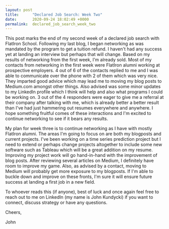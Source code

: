 ```yaml
---
layout: post
title:      "Declared Job Search: Week Two"
date:       2020-09-24 18:02:49 +0000
permalink:  declared_job_search_week_two
---
```



This post marks the end of my second week of a declared job search with FlatIron School. Following my last blog, I began networking as was mandated by the program to get a tuition refund. I haven't had any success yet at landing an interview but perhaps that will change. Based on my results of networking from the first week, I'm already sold. Most of my contacts from networking in the first week were FlatIron alumni working at prospective employers. 4 out of 6 of the contacts replied to me and I was able to communicate over the phone with 2 of them which was very nice. They imparted good advice which may lead me to moving my blog posts to Medium.com amongst other things. Also advised was some minor updates to my LinkedIn profile which I think will help and also what programs I could be working on. 3 out of the 4 responders were eager to give me a referral at their company after talking with me, which is already better a better result than I've had just hammering out resumes everywhere and anywhere. I hope something fruitful comes of these interactions and I'm excited to continue networking to see if it bears any results.

My plan for week three is to continue networking as I have with mostly FlatIron alumni. The areas I'm going to focus on are both my blogposts and current projects. I've been working on a time series prediction project but I need to extend or perhaps change projects altogether to include some new software such as Tableau which will be a great addition on my resume. Improving my project work will go hand-in-hand with the improvement of blog posts. After reviewing several articles on Medium, I definitely have room to improve my game. Also, as advised by a contact, moving to Medium will probably get more exposure to my blogposts. If I'm able to buckle down and improve on these fronts, I'm sure it will ensure future success at landing a first job in a new field.

To whoever reads this (if anyone), best of luck and once again feel free to reach out to me on LinkedIn (my name is John Kundycki) if you want to connect, discuss strategy or have any questions.

Cheers,

John
